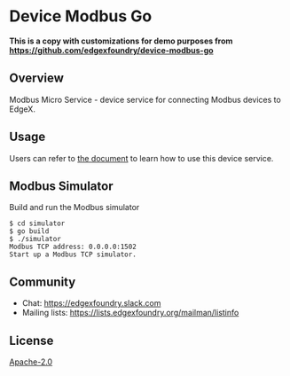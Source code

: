 # Device Modbus Go

**This is a copy with customizations for demo purposes from https://github.com/edgexfoundry/device-modbus-go**

## Overview
Modbus Micro Service - device service for connecting Modbus devices to EdgeX.
## Usage
Users can refer to [the document](https://docs.edgexfoundry.org/1.2/examples/Ch-ExamplesAddingModbusDevice) to learn how to use this device service.

## Modbus Simulator
Build and run the Modbus simulator
```
$ cd simulator
$ go build
$ ./simulator 
Modbus TCP address: 0.0.0.0:1502 
Start up a Modbus TCP simulator.
```

## Community
- Chat: https://edgexfoundry.slack.com
- Mailing lists: https://lists.edgexfoundry.org/mailman/listinfo

## License
[Apache-2.0](LICENSE)
